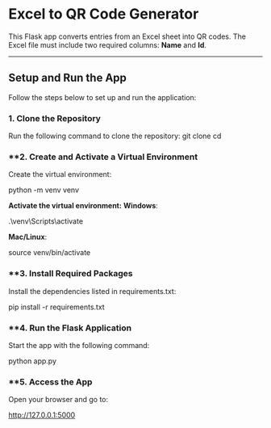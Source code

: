 # **Excel to QR Code Generator**

This Flask app converts entries from an Excel sheet into QR codes. The Excel file must include two required columns: **Name** and **Id**.

---

## **Setup and Run the App**

Follow the steps below to set up and run the application:

### **1. Clone the Repository**
Run the following command to clone the repository:
git clone <repository-url>
cd <repository-folder>

### **2. Create and Activate a Virtual Environment
Create the virtual environment:

python -m venv venv

**Activate the virtual environment:**
**Windows**:

.\venv\Scripts\activate

**Mac/Linux**:

source venv/bin/activate

### **3. Install Required Packages

Install the dependencies listed in requirements.txt:

pip install -r requirements.txt

### **4. Run the Flask Application

Start the app with the following command:

python app.py

### **5. Access the App
Open your browser and go to:

http://127.0.0.1:5000

